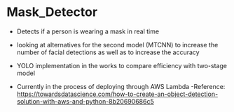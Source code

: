 # Mask_Detector
* Detects if a person is wearing a mask in real time

* looking at alternatives for the second model (MTCNN) to increase the number of facial detections as well as to increase the accuracy

* YOLO implementation in the works to compare efficiency with two-stage model

* Currently in the process of deploying through AWS Lambda
  -Reference: https://towardsdatascience.com/how-to-create-an-object-detection-solution-with-aws-and-python-8b20690686c5
